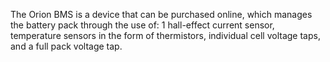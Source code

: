 The Orion BMS is a device that can be purchased online, which manages the battery pack through the use of: 1 hall-effect current sensor, temperature sensors in the form of thermistors, individual cell voltage taps, and a full pack voltage tap. 
